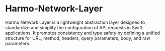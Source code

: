 # Harmo-Network-Layer
Harmo Network Layer is a lightweight abstraction layer designed to standardize and simplify the configuration of API requests in Swift applications. It promotes consistency and type safety by defining a unified structure for URL, method, headers, query parameters, body, and raw parameters.

